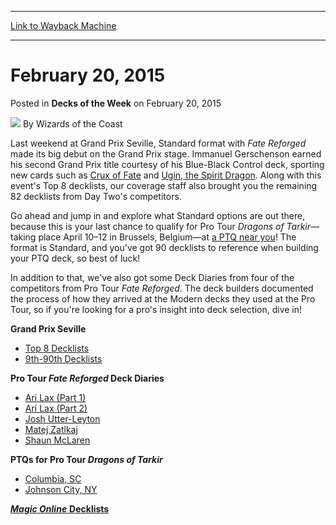 
---
[Link to Wayback Machine](https://web.archive.org/web/20211208145108/https://magic.wizards.com/en/articles/archive/decks-week/2015-02-20)

[_metadata_:author]:- "Wizards of the Coast"
[_metadata_:description]:- "Take a look at some of the winningest decks for the week ending February 20, 2015."
[_metadata_:generator]:- "Drupal 7 (http://drupal.org)"
[_metadata_:node]:- "347166"
[_metadata_:publish_date]:- "2015-02-20"
[_metadata_:source]:- "div-main-content"
[_metadata_:title]:- "February 20, 2015"
[_metadata_:wayback_capture_timestamp]:- "2021-12-08 14:51:08"
[_metadata_:wayback_raw_url]:- "https://web.archive.org/web/20211208145108id_/https://magic.wizards.com/en/articles/archive/decks-week/2015-02-20"
[_metadata_:wayback_url]:- "https://magic.wizards.com/en/articles/archive/decks-week/2015-02-20"
---


February 20, 2015
=================



 Posted in **Decks of the Week**
 on February 20, 2015 






![](https://media.magic.wizards.com/styles/auth_small/public/images/person/wizards_author.jpg)
By Wizards of the Coast











Last weekend at Grand Prix Seville, Standard format with *Fate Reforged* made its big debut on the Grand Prix stage. Immanuel Gerschenson earned his second Grand Prix title courtesy of his Blue-Black Control deck, sporting new cards such as [Crux of Fate](https://gatherer.wizards.com/Pages/Card/Details.aspx?name=Crux+of+Fate) and [Ugin, the Spirit Dragon](https://gatherer.wizards.com/Pages/Card/Details.aspx?name=Ugin%2C+the+Spirit+Dragon). Along with this event's Top 8 decklists, our coverage staff also brought you the remaining 82 decklists from Day Two's competitors.



Go ahead and jump in and explore what Standard options are out there, because this is your last chance to qualify for Pro Tour *Dragons of Tarkir*—taking place April 10–12 in Brussels, Belgium—at [a PTQ near you](http://magic.wizards.com/content/eventsscheduleprotourqualifiers)! The format is Standard, and you've got 90 decklists to reference when building your PTQ deck, so best of luck!



In addition to that, we've also got some Deck Diaries from four of the competitors from Pro Tour *Fate Reforged*. The deck builders documented the process of how they arrived at the Modern decks they used at the Pro Tour, so if you're looking for a pro's insight into deck selection, dive in!




**Grand Prix Seville**


* [Top 8 Decklists](http://magic.wizards.com/en/events/coverage/gpsev15/top-8-decklists-2015-02-15)
* [9th-90th Decklists](http://magic.wizards.com/en/events/coverage/gpsev15/decklists-9-90)


**Pro Tour *Fate Reforged* Deck Diaries**


* [Ari Lax (Part 1)](http://magic.wizards.com/en/articles/archive/pro-tour-fate-reforged-deck-diaries-ari-lax-part-1-2015-02-16)
* [Ari Lax (Part 2)](http://magic.wizards.com/en/articles/archive/pro-tour-fate-reforged-deck-diaries-ari-lax-part-2-2015-02-17)
* [Josh Utter-Leyton](http://magic.wizards.com/en/articles/archive/pro-tour-fate-reforged-deck-diaries-josh-utter-leyton-2015-02-18)
* [Matej Zatlkaj](http://magic.wizards.com/en/articles/archive/pro-tour-fate-reforged-deck-diaries-matej-zatlkaj-2015-02-18)
* [Shaun McLaren](http://magic.wizards.com/en/articles/archive/pro-tour-fate-reforged-deck-diaries-shaun-mclaren-2015-02-20)


**PTQs for Pro Tour *Dragons of Tarkir***


* [Columbia, SC](http://magic.wizards.com/node/347156)
* [Johnson City, NY](http://magic.wizards.com/node/347161)


[***Magic Online*** **Decklists**](http://magic.wizards.com/en/gameinfo/products/magiconline/decklists)








